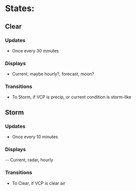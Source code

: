 # States:
## Clear
### Updates
- Once every 30 minutes
### Displays
- Current, maybe hourly?, forecast, moon?
### Transitions
- To Storm, if VCP is precip, or current condition is storm-like
## Storm
### Updates
- Once every 10 minutes
### Displays
-- Current, radar, hourly
### Transitions
- To Clear, if VCP is clear air